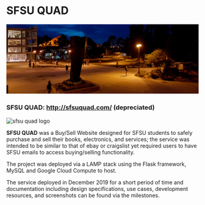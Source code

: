 # SFSU QUAD

![sfsu library banner](https://github.com/saundemanu/SFSUQUAD/blob/main/application/app/static/front_page_banner.jpg?raw=true) 

### SFSU QUAD: http://sfsuquad.com/ (depreciated) 
![sfsu quad logo ](https://github.com/saundemanu/SFSUQUAD/assets/17298950/0a53c467-c4a7-4b04-803a-226d78ac5cb8)

**SFSU QUAD** was a Buy/Sell Website designed for SFSU students to safely purchase and sell their books, electronics, and services; the service was intended to be similar to that of ebay or craigslist yet required users to have SFSU emails to access buying/selling functionality. 

The project was deployed via a LAMP stack using the Flask framework, MySQL and Google Cloud Compute to host. 

The service deployed in December 2019 for a short period of time and documentation including design specifications, use cases, development resources, and screenshots can be found via the milestones. 
